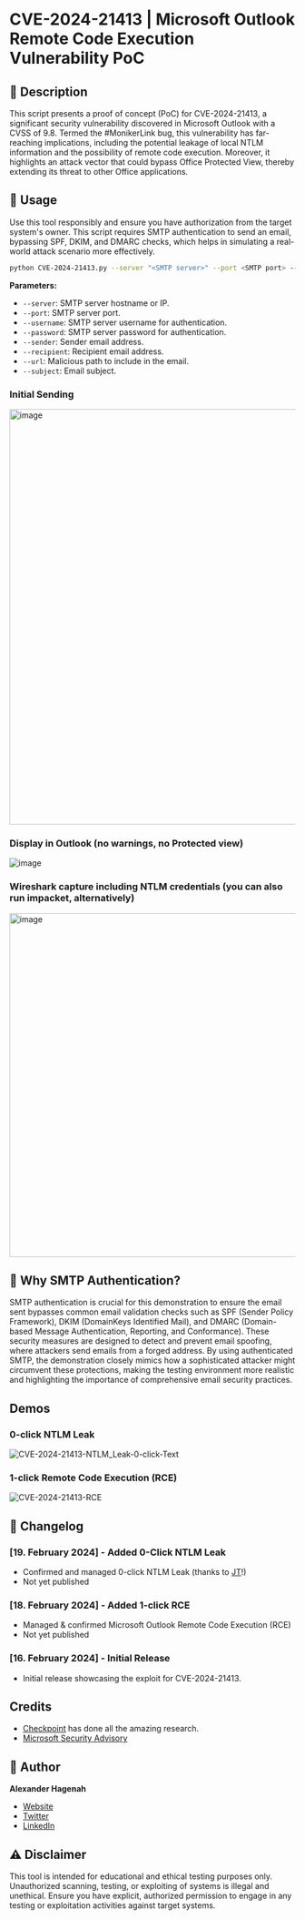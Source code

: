 # CVE-2024-21413 | Microsoft Outlook Remote Code Execution Vulnerability PoC

## 📜 Description

This script presents a proof of concept (PoC) for CVE-2024-21413, a significant security vulnerability discovered in Microsoft Outlook with a CVSS of 9.8. Termed the #MonikerLink bug, this vulnerability has far-reaching implications, including the potential leakage of local NTLM information and the possibility of remote code execution. Moreover, it highlights an attack vector that could bypass Office Protected View, thereby extending its threat to other Office applications.

## 🚀 Usage

Use this tool responsibly and ensure you have authorization from the target system's owner. This script requires SMTP authentication to send an email, bypassing SPF, DKIM, and DMARC checks, which helps in simulating a real-world attack scenario more effectively.

```bash
python CVE-2024-21413.py --server "<SMTP server>" --port <SMTP port> --username "<SMTP username>" --password "<SMTP password>" --sender "<sender email>" --recipient "<recipient email>" --url "<link URL>" --subject "<email subject>"
```

**Parameters:**

- `--server`: SMTP server hostname or IP.
- `--port`: SMTP server port.
- `--username`: SMTP server username for authentication.
- `--password`: SMTP server password for authentication.
- `--sender`: Sender email address.
- `--recipient`: Recipient email address.
- `--url`: Malicious path to include in the email.
- `--subject`: Email subject.

### Initial Sending 

<img width="730" alt="image" src="https://github.com/xaitax/CVE-2024-21413-Microsoft-Outlook-Remote-Code-Execution-Vulnerability/assets/5014849/5b68f853-e278-48cc-98fa-f560509d7d44">

### Display in Outlook (no warnings, no Protected view)

![image](https://github.com/xaitax/CVE-2024-21413-Microsoft-Outlook-Remote-Code-Execution-Vulnerability/assets/5014849/914110cb-ee5d-432a-bac5-c8243015658a)

### Wireshark capture including NTLM credentials (you can also run impacket, alternatively)

<img width="604" alt="image" src="https://github.com/xaitax/CVE-2024-21413-Microsoft-Outlook-Remote-Code-Execution-Vulnerability/assets/5014849/89edf325-9a16-4977-be3a-4e9064bb003f">

## 🧐 Why SMTP Authentication?

SMTP authentication is crucial for this demonstration to ensure the email sent bypasses common email validation checks such as SPF (Sender Policy Framework), DKIM (DomainKeys Identified Mail), and DMARC (Domain-based Message Authentication, Reporting, and Conformance). These security measures are designed to detect and prevent email spoofing, where attackers send emails from a forged address. By using authenticated SMTP, the demonstration closely mimics how a sophisticated attacker might circumvent these protections, making the testing environment more realistic and highlighting the importance of comprehensive email security practices.

## Demos

### 0-click NTLM Leak

![CVE-2024-21413-NTLM_Leak-0-click-Text](https://github.com/xaitax/CVE-2024-21413-Microsoft-Outlook-Remote-Code-Execution-Vulnerability/assets/5014849/8e23f3cd-1904-4d3e-b5d3-a0b58c0318b7)

### 1-click Remote Code Execution (RCE)

![CVE-2024-21413-RCE](https://github.com/xaitax/CVE-2024-21413-Microsoft-Outlook-Remote-Code-Execution-Vulnerability/assets/5014849/cd0dbae7-aaec-4532-9114-b58239fe5775)

## 📆 Changelog

### [19. February 2024] - Added 0-Click NTLM Leak

- Confirmed and managed 0-click NTLM Leak (thanks to [JT](https://x.com/johntroony)!)
- Not yet published

### [18. February 2024] - Added 1-click RCE

- Managed & confirmed Microsoft Outlook Remote Code Execution (RCE)
- Not yet published

### [16. February 2024] - Initial Release

- Initial release showcasing the exploit for CVE-2024-21413.

## Credits

- [Checkpoint](https://research.checkpoint.com/2024/the-risks-of-the-monikerlink-bug-in-microsoft-outlook-and-the-big-picture/) has done all the amazing research.
- [Microsoft Security Advisory](https://msrc.microsoft.com/update-guide/vulnerability/CVE-2024-21413)

## 📌 Author

**Alexander Hagenah**
- [Website](https://primepage.de)
- [Twitter](https://twitter.com/xaitax)
- [LinkedIn](https://www.linkedin.com/in/alexhagenah/)

## ⚠️ Disclaimer

This tool is intended for educational and ethical testing purposes only. Unauthorized scanning, testing, or exploiting of systems is illegal and unethical. Ensure you have explicit, authorized permission to engage in any testing or exploitation activities against target systems.


